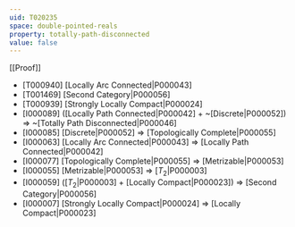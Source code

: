```yaml
---
uid: T020235
space: double-pointed-reals
property: totally-path-disconnected
value: false
---
```

[[Proof]]

* [T000940] [Locally Arc Connected|P000043]
* [T001469] [Second Category|P000056]
* [T000939] [Strongly Locally Compact|P000024]
* [I000089] ([Locally Path Connected|P000042] + ~[Discrete|P000052]) => ~[Totally Path Disconnected|P000046]
* [I000085] [Discrete|P000052] => [Topologically Complete|P000055]
* [I000063] [Locally Arc Connected|P000043] => [Locally Path Connected|P000042]
* [I000077] [Topologically Complete|P000055] => [Metrizable|P000053]
* [I000055] [Metrizable|P000053] => [$T_2$|P000003]
* [I000059] ([$T_2$|P000003] + [Locally Compact|P000023]) => [Second Category|P000056]
* [I000007] [Strongly Locally Compact|P000024] => [Locally Compact|P000023]

